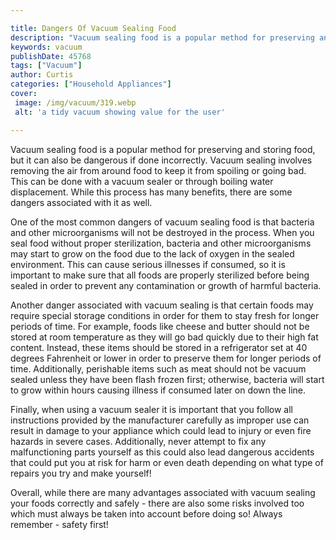 ```yaml
---

title: Dangers Of Vacuum Sealing Food
description: "Vacuum sealing food is a popular method for preserving and storing food, but it can also be dangerous if done incorrectly. Vacuum ...get the full scoop"
keywords: vacuum
publishDate: 45768
tags: ["Vacuum"]
author: Curtis
categories: ["Household Appliances"]
cover: 
 image: /img/vacuum/319.webp
 alt: 'a tidy vacuum showing value for the user'

---
```


Vacuum sealing food is a popular method for preserving and storing food, but it can also be dangerous if done incorrectly. Vacuum sealing involves removing the air from around food to keep it from spoiling or going bad. This can be done with a vacuum sealer or through boiling water displacement. While this process has many benefits, there are some dangers associated with it as well.

One of the most common dangers of vacuum sealing food is that bacteria and other microorganisms will not be destroyed in the process. When you seal food without proper sterilization, bacteria and other microorganisms may start to grow on the food due to the lack of oxygen in the sealed environment. This can cause serious illnesses if consumed, so it is important to make sure that all foods are properly sterilized before being sealed in order to prevent any contamination or growth of harmful bacteria.

Another danger associated with vacuum sealing is that certain foods may require special storage conditions in order for them to stay fresh for longer periods of time. For example, foods like cheese and butter should not be stored at room temperature as they will go bad quickly due to their high fat content. Instead, these items should be stored in a refrigerator set at 40 degrees Fahrenheit or lower in order to preserve them for longer periods of time. Additionally, perishable items such as meat should not be vacuum sealed unless they have been flash frozen first; otherwise, bacteria will start to grow within hours causing illness if consumed later on down the line. 

Finally, when using a vacuum sealer it is important that you follow all instructions provided by the manufacturer carefully as improper use can result in damage to your appliance which could lead to injury or even fire hazards in severe cases. Additionally, never attempt to fix any malfunctioning parts yourself as this could also lead dangerous accidents that could put you at risk for harm or even death depending on what type of repairs you try and make yourself! 

Overall, while there are many advantages associated with vacuum sealing your foods correctly and safely - there are also some risks involved too which must always be taken into account before doing so! Always remember - safety first!
